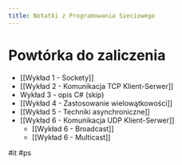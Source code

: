 ```yaml
---
title: Notatki z Programowania Sieciowego
---
```


# Powtórka do zaliczenia

- [[Wykład 1 - Sockety]]
- [[Wykład 2 - Komunikacja TCP Klient-Serwer]]
- Wykład 3 - opis C# (skip)
- [[Wykład 4 - Zastosowanie wielowątkowości]]
- [[Wykład 5 - Techniki asynchroniczne]]
- [[Wykład 6 - Komunikacja UDP Klient-Serwer]]
	- [[Wykład 6 - Broadcast]]
	- [[Wykład 6 - Multicast]]

#it #ps